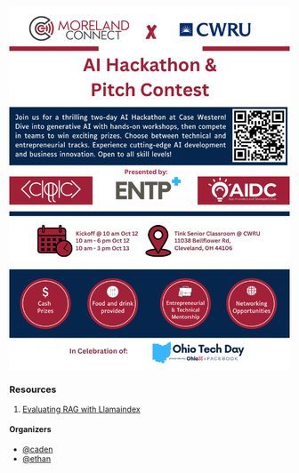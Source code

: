 ![AI Hackathon](AI%20Hackathon.png)

### Resources

1. [Evaluating RAG with Llamaindex](https://medium.com/@csakash03/evaluating-rag-with-llamaindex-3f74a35c53fa)

#### Organizers

- [@caden](https://www.linkedin.com/in/caden-kacmarynski)
- [@ethan](https://www.linkedin.com/in/ethan-fritz)
